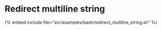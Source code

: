 # Redirect multiline string


{% embed include file="src/examples/bash/redirect_multilne_string.sh" %}
